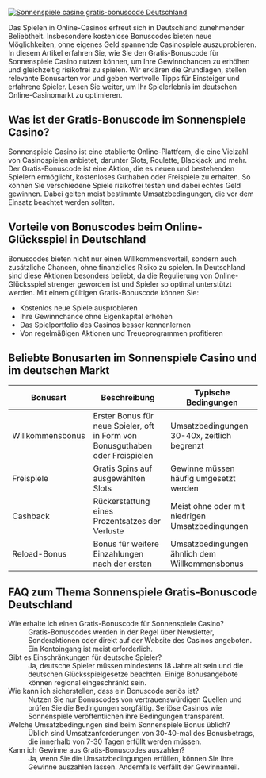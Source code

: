 [![Sonnenspiele casino gratis-bonuscode Deutschland](https://123-caf.pages.dev/gitsignup.png)](https://vrmoo.ru/Bt82HjjY)

<p>Das Spielen in Online-Casinos erfreut sich in Deutschland zunehmender Beliebtheit. Insbesondere kostenlose Bonuscodes bieten neue Möglichkeiten, ohne eigenes Geld spannende Casinospiele auszuprobieren. In diesem Artikel erfahren Sie, wie Sie den Gratis-Bonuscode für Sonnenspiele Casino nutzen können, um Ihre Gewinnchancen zu erhöhen und gleichzeitig risikofrei zu spielen. Wir erklären die Grundlagen, stellen relevante Bonusarten vor und geben wertvolle Tipps für Einsteiger und erfahrene Spieler. Lesen Sie weiter, um Ihr Spielerlebnis im deutschen Online-Casinomarkt zu optimieren.</p>  <h2>Was ist der Gratis-Bonuscode im Sonnenspiele Casino?</h2> <p>Sonnenspiele Casino ist eine etablierte Online-Plattform, die eine Vielzahl von Casinospielen anbietet, darunter Slots, Roulette, Blackjack und mehr. Der Gratis-Bonuscode ist eine Aktion, die es neuen und bestehenden Spielern ermöglicht, kostenloses Guthaben oder Freispiele zu erhalten. So können Sie verschiedene Spiele risikofrei testen und dabei echtes Geld gewinnen. Dabei gelten meist bestimmte Umsatzbedingungen, die vor dem Einsatz beachtet werden sollten.</p>  <h2>Vorteile von Bonuscodes beim Online-Glücksspiel in Deutschland</h2> <p>Bonuscodes bieten nicht nur einen Willkommensvorteil, sondern auch zusätzliche Chancen, ohne finanzielles Risiko zu spielen. In Deutschland sind diese Aktionen besonders beliebt, da die Regulierung von Online-Glücksspiel strenger geworden ist und Spieler so optimal unterstützt werden. Mit einem gültigen Gratis-Bonuscode können Sie:</p> <ul>   <li>Kostenlos neue Spiele ausprobieren</li>   <li>Ihre Gewinnchance ohne Eigenkapital erhöhen</li>   <li>Das Spielportfolio des Casinos besser kennenlernen</li>   <li>Von regelmäßigen Aktionen und Treueprogrammen profitieren</li> </ul>  <h2>Beliebte Bonusarten im Sonnenspiele Casino und im deutschen Markt</h2> <table>   <thead>     <tr>       <th>Bonusart</th>       <th>Beschreibung</th>       <th>Typische Bedingungen</th>     </tr>   </thead>   <tbody>     <tr>       <td>Willkommensbonus</td>       <td>Erster Bonus für neue Spieler, oft in Form von Bonusguthaben oder Freispielen</td>       <td>Umsatzbedingungen 30-40x, zeitlich begrenzt</td>     </tr>     <tr>       <td>Freispiele</td>       <td>Gratis Spins auf ausgewählten Slots</td>       <td>Gewinne müssen häufig umgesetzt werden</td>     </tr>     <tr>       <td>Cashback</td>       <td>Rückerstattung eines Prozentsatzes der Verluste</td>       <td>Meist ohne oder mit niedrigen Umsatzbedingungen</td>     </tr>     <tr>       <td>Reload-Bonus</td>       <td>Bonus für weitere Einzahlungen nach der ersten</td>       <td>Umsatzbedingungen ähnlich dem Willkommensbonus</td>     </tr>   </tbody> </table>  <h2>FAQ zum Thema Sonnenspiele Gratis-Bonuscode Deutschland</h2> <dl>   <dt>Wie erhalte ich einen Gratis-Bonuscode für Sonnenspiele Casino?</dt>   <dd>Gratis-Bonuscodes werden in der Regel über Newsletter, Sonderaktionen oder direkt auf der Website des Casinos angeboten. Ein Kontoingang ist meist erforderlich.</dd>    <dt>Gibt es Einschränkungen für deutsche Spieler?</dt>   <dd>Ja, deutsche Spieler müssen mindestens 18 Jahre alt sein und die deutschen Glücksspielgesetze beachten. Einige Bonusangebote können regional eingeschränkt sein.</dd>    <dt>Wie kann ich sicherstellen, dass ein Bonuscode seriös ist?</dt>   <dd>Nutzen Sie nur Bonuscodes von vertrauenswürdigen Quellen und prüfen Sie die Bedingungen sorgfältig. Seriöse Casinos wie Sonnenspiele veröffentlichen ihre Bedingungen transparent.</dd>    <dt>Welche Umsatzbedingungen sind beim Sonnenspiele Bonus üblich?</dt>   <dd>Üblich sind Umsatzanforderungen von 30-40-mal des Bonusbetrags, die innerhalb von 7-30 Tagen erfüllt werden müssen.</dd>    <dt>Kann ich Gewinne aus Gratis-Bonuscodes auszahlen?</dt>   <dd>Ja, wenn Sie die Umsatzbedingungen erfüllen, können Sie Ihre Gewinne auszahlen lassen. Andernfalls verfällt der Gewinnanteil.</dd> </dl>